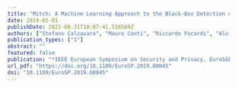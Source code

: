 ```yaml
---
title: "Mitch: A Machine Learning Approach to the Black-Box Detection of CSRF Vulnerabilities"
date: 2019-01-01
publishDate: 2021-08-31T10:07:41.516569Z
authors: ["Stefano Calzavara", "Mauro Conti", "Riccardo Focardi", "Alvise Rabitti", "Gabriele Tolomei"]
publication_types: ["1"]
abstract: ""
featured: false
publication: "*IEEE European Symposium on Security and Privacy, EuroS&P 2019, Stockholm, Sweden, June 17-19, 2019*"
url_pdf: "https://doi.org/10.1109/EuroSP.2019.00045"
doi: "10.1109/EuroSP.2019.00045"
---
```



